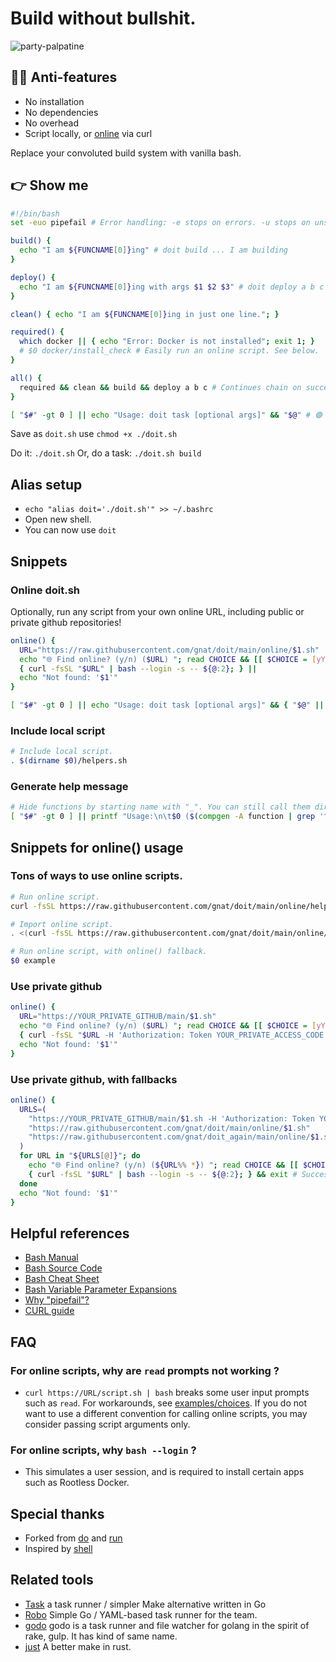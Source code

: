 # Build without bullshit.
![party-palpatine](https://user-images.githubusercontent.com/24665/174114761-42dfba9c-dcae-473b-8d83-aee59629f7aa.gif)

## 🏴‍☠️ Anti-features
* No installation
* No dependencies
* No overhead
* Script locally, or [online](#online-doitsh) via curl

Replace your convoluted build system with vanilla bash.

## 👉 Show me

```bash
#!/bin/bash
set -euo pipefail # Error handling: -e stops on errors. -u stops on unset variables. -o pipefail stops pipelines on fail: https://mobile.twitter.com/b0rk/status/1314345978963648524

build() {
  echo "I am ${FUNCNAME[0]}ing" # doit build ... I am building
}

deploy() {
  echo "I am ${FUNCNAME[0]}ing with args $1 $2 $3" # doit deploy a b c ... I am deploying with args a b c
}

clean() { echo "I am ${FUNCNAME[0]}ing in just one line."; }

required() {
  which docker || { echo "Error: Docker is not installed"; exit 1; }
  # $0 docker/install_check # Easily run an online script. See below.
}

all() {
  required && clean && build && deploy a b c # Continues chain on success.
}

[ "$#" -gt 0 ] || echo "Usage: doit task [optional args]" && "$@" # 🟢 DO IT!
```
Save as `doit.sh` use `chmod +x ./doit.sh`

Do it: `./doit.sh`
Or, do a task: `./doit.sh build`

## Alias setup
* `echo "alias doit='./doit.sh'" >> ~/.bashrc`
* Open new shell.
* You can now use `doit`

## Snippets

### Online doit.sh
Optionally, run any script from your own online URL, including public or private github repositories! 
```bash
online() {
  URL="https://raw.githubusercontent.com/gnat/doit/main/online/$1.sh"
  echo "🌐 Find online? (y/n) ($URL) "; read CHOICE && [[ $CHOICE = [yY] ]] || (echo "Cancelled"; exit 1)
  { curl -fsSL "$URL" | bash --login -s -- ${@:2}; } || 
  echo "Not found: '$1'"
}

[ "$#" -gt 0 ] || echo "Usage: doit task [optional args]" && { "$@" || online "$@"; } # 🟢 DO IT!
```

### Include local script
```bash
# Include local script.
. $(dirname $0)/helpers.sh
```

### Generate help message
```bash
# Hide functions by starting name with "_". You can still call them directly.
[ "$#" -gt 0 ] || printf "Usage:\n\t$0 ($(compgen -A function | grep '^[^_]' | paste -sd '|' -))\n"
```

## Snippets for online() usage

### Tons of ways to use online scripts.
```bash
# Run online script.
curl -fsSL https://raw.githubusercontent.com/gnat/doit/main/online/helpers.sh | bash

# Import online script.
. <(curl -fsSL https://raw.githubusercontent.com/gnat/doit/main/online/helpers.sh)

# Run online script, with online() fallback.
$0 example
```

### Use private github
```bash
online() {
  URL="https://YOUR_PRIVATE_GITHUB/main/$1.sh"
  echo "🌐 Find online? (y/n) ($URL) "; read CHOICE && [[ $CHOICE = [yY] ]] || (echo "Cancelled"; exit 1)
  { curl -fsSL "$URL -H 'Authorization: Token YOUR_PRIVATE_ACCESS_CODE'" | bash --login -s -- ${@:2}; } ||
  echo "Not found: '$1'"
}
```

### Use private github, with fallbacks
```bash
online() {
  URLS=(
    "https://YOUR_PRIVATE_GITHUB/main/$1.sh -H 'Authorization: Token YOUR_PRIVATE_ACCESS_CODE'"
    "https://raw.githubusercontent.com/gnat/doit/main/online/$1.sh"
    "https://raw.githubusercontent.com/gnat/doit_again/main/online/$1.sh"
  )
  for URL in "${URLS[@]}"; do
    echo "🌐 Find online? (y/n) (${URL%% *}) "; read CHOICE && [[ $CHOICE = [yY] ]] || { echo "Skipping"; continue; }
    { curl -fsSL "$URL" | bash --login -s -- ${@:2}; } && exit # Success
  done
  echo "Not found: '$1'"
}
```

## Helpful references

* [Bash Manual](https://www.gnu.org/software/bash/manual/html_node/index.html)
* [Bash Source Code](https://github.com/bminor/bash)
* [Bash Cheat Sheet](https://bertvv.github.io/cheat-sheets/Bash.html)
* [Bash Variable Parameter Expansions](https://www.cyberciti.biz/tips/bash-shell-parameter-substitution-2.html)
* [Why "pipefail"?](https://mobile.twitter.com/b0rk/status/1314345978963648524)
* [CURL guide](https://github.com/frizb/HackingWithCurl)

## FAQ

### For online scripts, why are `read` prompts not working ?
* `curl https://URL/script.sh | bash` breaks some user input prompts such as `read`. For workarounds, see [examples/choices](https://github.com/gnat/doit/blob/main/online/examples/choices.sh). If you do not want to use a different convention for calling online scripts, you may consider passing script arguments only.

### For online scripts, why `bash --login` ?
* This simulates a user session, and is required to install certain apps such as Rootless Docker.

## Special thanks
* Forked from [do](https://github.com/8gears/do) and [run](https://github.com/icetbr/run)
* Inspired by [shell](https://github.com/netkiller/shell)

## Related tools

* [Task](http://taskfile.org/#/usage) a task runner / simpler Make alternative written in Go
* [Robo](https://github.com/tj/robo) Simple Go / YAML-based task runner for the team.
* [godo](https://github.com/go-godo/godo) godo is a task runner and file watcher for golang in the spirit of rake, gulp. It has kind of same name.
* [just](https://github.com/casey/just) A better make in rust.
